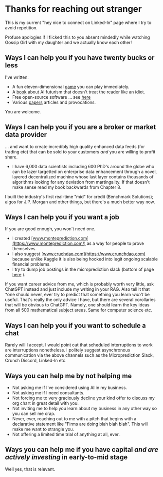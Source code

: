 
# Thanks for reaching out stranger

This is my current "hey nice to connect on Linked-In" page where I try to avoid repetition.  

Profuse apologies if I flicked this to you absent mindedly while watching Gossip Girl with my daughter and we actually know each other! 

## Ways I can help you if you have twenty bucks or less

I've written:

- A fun eleven-dimensional [game](https://github.com/microprediction/monteprediction_colab_examples/blob/main/monteprediction_entry.ipynb) you can play immediately. 
- A [book](https://www.amazon.com/Microprediction-Building-Open-AI-Network) about AI futurism that doesn't treat the reader like an idiot. 
- Free open-source software ... see [here](https://github.com/microprediction)
- Various [papers](https://github.com/microprediction/home) articles and provocations. 

You are welcome. 

## Ways I can help you if you are a broker or market data provider
... and want to create incredibly high quality enhanced data feeds (for trading etc) that can be sold to your customers *and* you are willing to profit share. 

- I have 6,000 data scientists including 600 PhD's around the globe who can be lazer targetted on enterprise data enhancement through a novel, layered decentralized machine whose last layer contains thousands of algorithms looking for any deviation from martingality. If that doesn't make sense read my book backwards from Chapter 8. 

I built the industry's first real-time "mid" for credit (Benchmark Solutions); algos for J.P. Morgan and other things, but there's a much better way now. 
 
## Ways I can help you if you want a job

If you are good enough, you won't need one. 

- I created [www.monteprediction.com](https://www.monteprediction.com/) as a way for people to prove themselves.
- I also suggest [www.cruchdao.com](https://www.crunchdao.com) because unlike Kaggle it is also being hooked into legit ongoing scalable financial problems.
- I try to dump job postings in the microprediction slack (bottom of page [here](https://www.monteprediction.com/) ).

If you want career advice from me, which is probably worth very little, ask ChatGPT instead and just include my writing in your RAG. Also tell it that *one should never, ever try to predict that something you learn *won't* be useful. That's really the only advice I have, but there are several corollaries that will be obvious to ChatGPT. Namely, one should learn the key ideas from all 500 mathematical subject areas. Same for computer science etc.   

## Ways I can help you if you want to schedule a chat 

Rarely will I accept. I would point out that scheduled interruptions to work are interruptions nonetheless. I politely suggest asynchronous communication via the above channels such as the Microprediction Slack, Crunch Discord, Linked-In etc. 


## Ways you can help me by not helping me 

- Not asking me if I've considered using AI in my business. 
- Not asking me if I need consultants.
- Not forcing me to very graciously decline your kind offer to discuss my org chart in great detail with you. 
- Not inviting me to help you learn about my business in any other way so you can sell me crap.
- Never, ever, reaching out to me with a pitch that begins with a declarative statement like "Firms are doing blah blah blah". This will make me want to strangle you. 
- Not offering a limited time trial of anything at all, ever. 
  
## Ways you can help me if you have capital *and are actively investing* in early-to-mid stage

Well yes, that is relevant. 



